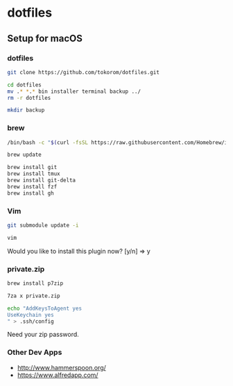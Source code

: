 # dotfiles

## Setup for macOS

### dotfiles

```sh
git clone https://github.com/tokorom/dotfiles.git

cd dotfiles
mv .* *.* bin installer terminal backup ../ 
rm -r dotfiles

mkdir backup
```

### brew

```sh
/bin/bash -c "$(curl -fsSL https://raw.githubusercontent.com/Homebrew/install/master/install.sh)"
```

```sh
brew update

brew install git
brew install tmux
brew install git-delta
brew install fzf
brew install gh
```

### Vim

```sh
git submodule update -i

vim
```

Would you like to install this plugin now? [y/n] => y

### private.zip

```sh
brew install p7zip

7za x private.zip

echo "AddKeysToAgent yes
UseKeychain yes
" > .ssh/config
```

Need your zip password.

### Other Dev Apps

- http://www.hammerspoon.org/
- https://www.alfredapp.com/

